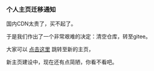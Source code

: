 ### 个人主页迁移通知
国内CDN太贵了，买不起了。

于是我们作出了一个非常艰难的决定：清空仓库，转至gitee。

大家可以 [点击这里](https://diaoqi.gitee.io) 跳转至新的主页，

新主页建设中，现在还有点简陋，你看不看吧。
